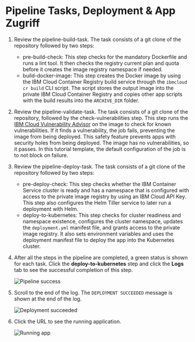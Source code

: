 # Pipeline Tasks, Deployment & App Zugriff



1. Review the pipeline-build-task. The task consists of a git clone of the repository followed by two steps:
   * pre-build-check: This step checks for the mandatory Dockerfile and runs a lint tool. It then checks the registry current plan and quota before it creates the image registry namespace if needed.
   * build-docker-image: This step creates the Docker image by using the IBM Cloud Container Registry build service through the `ibmcloud cr build` CLI script. The script stores the output image into the private IBM Cloud Container Registry and copies other app scripts with the build results into the `ARCHIVE_DIR` folder.
2. Review the pipeline-validate-task. The task consists of a git clone of the repository, followed by the check-vulnerabilities step. This step runs the [IBM Cloud Vulnerability Advisor](https://cloud.ibm.com/docs/va?topic=va-va_index#about&cm_mmc=IBMBluemixGarageMethod-_-MethodSite-_-10-19-15::12-31-18-_-vulnerability-advisor-docs) on the image to check for known vulnerabilities. If it finds a vulnerability, the job fails, preventing the image from being deployed. This safety feature prevents apps with security holes from being deployed. The image has no vulnerabilities, so it passes. In this tutorial template, the default configuration of the job is to not block on failure.
3. Review the pipeline-deploy-task. The task consists of a git clone of the repository followed by two steps:
   * pre-deploy-check: This step checks whether the IBM Container Service cluster is ready and has a namespace that is configured with access to the private image registry by using an IBM Cloud API Key. This step also configures the Helm Tiller service to later run a deployment with Helm.
   * deploy-to-kubernetes: This step checks for cluster readiness and namespace existence, configures the cluster namespace, updates the `deployment.yml` manifest file, and grants access to the private image registry. It also sets environment variables and uses the deployment manifest file to deploy the app into the Kubernetes cluster.
4. After all the steps in the pipeline are completed, a green status is shown for each task. Click the **deploy-to-kubernetes** step and click the **Logs** tab to see the successful completion of this step.

   ![Pipeline success](https://www.ibm.com/cloud/architecture/images/tutorials/toolchains/develop-kubernetes-app-using-tekton-delivery-pipelines/Tekton_Success.png)

5. Scroll to the end of the log. The `DEPLOYMENT SUCCEEDED` message is shown at the end of the log.

   ![Deployment succeeded](https://www.ibm.com/cloud/architecture/images/tutorials/toolchains/develop-kubernetes-app-using-tekton-delivery-pipelines/Tekton_Deployment_Success.png)

6. Click the URL to see the running application.

   ![Running app](https://www.ibm.com/cloud/architecture/images/tutorials/toolchains/develop-kubernetes-app-using-tekton-delivery-pipelines/Tekton_App.png)

